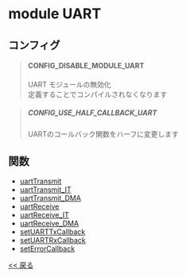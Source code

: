 # module UART

## コンフィグ

> #### CONFIG_DISABLE_MODULE_UART
> UART モジュールの無効化  
> 定義することでコンパイルされなくなります

> ##### CONFIG_USE_HALF_CALLBACK_UART
> UARTのコールバック関数をハーフに変更します

## 関数
- [uartTransmit](function.md#uarttransmit)
- [uartTransmit_IT](function.md#uarttransmit_it)
- [uartTransmit_DMA](function.md#uarttransmit_dma)
- [uartReceive](function.md#uartreceive)
- [uartReceive_IT](function.md#uartreceive_it)
- [uartReceive_DMA](function.md#uartreceive_dma)
- [setUARTTxCallback](function.md#setuarttxcallbackuart_handletypedef-stdfunctionvoid)
- [setUARTRxCallback](function.md#setuartrxcallbackuart_handletypedef-stdfunctionvoid)
- [setErrorCallback](function.md#setuarterrorcallbackuart_handletypedef-stdfunctionvoid)

[<< 戻る](../../INDEX.md)